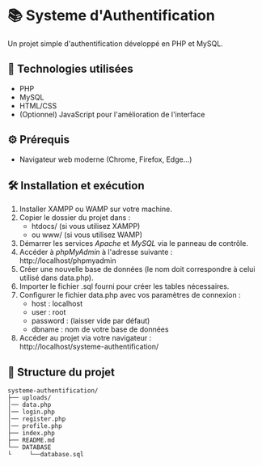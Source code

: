 # 📚 Systeme d'Authentification

Un projet simple d'authentification développé en PHP et MySQL.

## 🚀 Technologies utilisées
- PHP
- MySQL
- HTML/CSS
- (Optionnel) JavaScript pour l'amélioration de l'interface

## ⚙ Prérequis
- Navigateur web moderne (Chrome, Firefox, Edge...)

## 🛠 Installation et exécution

1. Installer XAMPP ou WAMP sur votre machine.
2. Copier le dossier du projet dans :
   - htdocs/ (si vous utilisez XAMPP)
   - ou www/ (si vous utilisez WAMP)
3. Démarrer les services *Apache* et *MySQL* via le panneau de contrôle.
4. Accéder à *phpMyAdmin* à l'adresse suivante :  
   http://localhost/phpmyadmin
5. Créer une nouvelle base de données (le nom doit correspondre à celui utilisé dans data.php).
6. Importer le fichier .sql fourni pour créer les tables nécessaires.
7. Configurer le fichier data.php avec vos paramètres de connexion :
   - host : localhost
   - user : root
   - password : (laisser vide par défaut)
   - dbname : nom de votre base de données
8. Accéder au projet via votre navigateur :  
   http://localhost/systeme-authentification/

## 📂 Structure du projet

```plaintext
systeme-authentification/
├── uploads/
│── data.php
│── login.php
│── register.php
│── profile.php
├── index.php
├── README.md
└── DATABASE                                                                                                                                                                                                                                                                                                                                              └     └──database.sql

